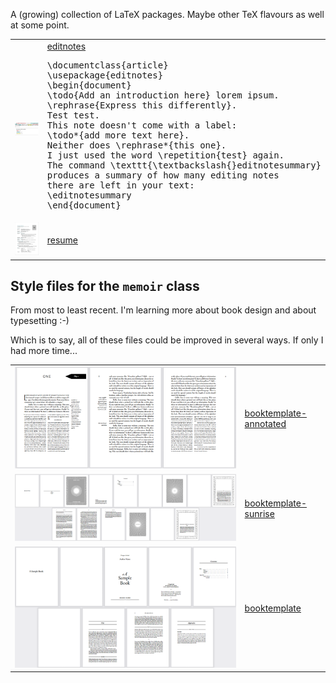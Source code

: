 A (growing) collection of LaTeX packages. Maybe other TeX flavours as well at some point.

<table>
<tr>
<td>
<!-- <pre> -->
<img src="https://github.com/verenablaschke/tex-packages/blob/main/editnotes/editnotes-demo-slim.png"/>
<!-- </pre> -->
</td>
<td>
<a href="https://github.com/verenablaschke/tex-packages/tree/main/editnotes">editnotes</a>
<pre>
\documentclass{article}
\usepackage{editnotes}
\begin{document}
\todo{Add an introduction here} lorem ipsum.
\rephrase{Express this differently}.
Test test.
This note doesn't come with a label:
\todo*{add more text here}.
Neither does \rephrase*{this one}.
I just used the word \repetition{test} again.
The command \texttt{\textbackslash{}editnotesummary}
produces a summary of how many editing notes
there are left in your text:
\editnotesummary
\end{document}
</pre>
</td>
</tr>
<tr>
<td>
<!-- <pre> -->
<img src="https://github.com/verenablaschke/tex-packages/blob/main/resume/resume-preview.png"/>
<!-- </pre> -->
</td>
<td>
<a href="https://github.com/verenablaschke/tex-packages/tree/main/resume">resume</a>
</td>
</tr>
</table>

## Style files for the `memoir` class

From most to least recent. I'm learning more about book design and about typesetting :-)

Which is to say, all of these files could be improved in several ways. If only I had more time...

<table>
<td>
<!-- <pre> -->
<img src="https://github.com/verenablaschke/tex-packages/blob/main/booktemplate-annotated/demo-preview.png"/>
<!-- </pre> -->
</td>
<td>
<a href="https://github.com/verenablaschke/tex-packages/tree/main/booktemplate-annotated">booktemplate-annotated</a>
</td>
</tr>
<tr>
<td>
<!-- <pre> -->
<img src="https://github.com/verenablaschke/tex-packages/blob/main/booktemplate-sunrise/booktemplate-sunrise-demo.png"/>
<!-- </pre> -->
</td>
<td>
<a href="https://github.com/verenablaschke/tex-packages/tree/main/booktemplate-sunrise">booktemplate-sunrise</a>
</td>
</tr>
<tr>
<td>
<!-- <pre> -->
<img src="https://github.com/verenablaschke/tex-packages/blob/main/booktemplate/booktemplate-demo.png"/>
<!-- </pre> -->
</td>
<td>
<a href="https://github.com/verenablaschke/tex-packages/tree/main/booktemplate">booktemplate</a>
</td>
</tr>
</table>
